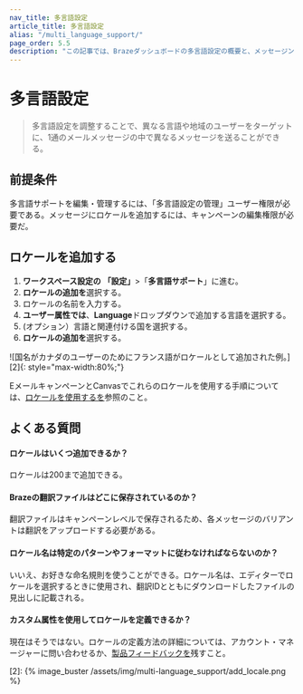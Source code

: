 ```yaml
---
nav_title: 多言語設定
article_title: 多言語設定
alias: "/multi_language_support/"
page_order: 5.5
description: "この記事では、Brazeダッシュボードの多言語設定の概要と、メッセージングでロケールを使用する方法について説明する。"
---
```


# 多言語設定

> 多言語設定を調整することで、異なる言語や地域のユーザーをターゲットに、1通のメールメッセージの中で異なるメッセージを送ることができる。

## 前提条件

多言語サポートを編集・管理するには、「多言語設定の管理」ユーザー権限が必要である。メッセージにロケールを追加するには、キャンペーンの編集権限が必要だ。

## ロケールを追加する

1. **ワークスペース設定の** **「設定」**>「**多言語サポート**」に進む。
2. **ロケールの追加を**選択する。
3. ロケールの名前を入力する。
4. **ユーザー属性では**、**Language**ドロップダウンで追加する言語を選択する。
5. (オプション）言語と関連付ける国を選択する。
6. **ロケールの追加を**選択する。 

![国名がカナダのユーザーのためにフランス語がロケールとして追加された例。][2]{: style="max-width:80%;"}

EメールキャンペーンとCanvasでこれらのロケールを使用する手順については、[ロケールを使用するを]({{site.baseurl}}/user_guide/message_building_by_channel/email/using_locales/)参照のこと。

## よくある質問

#### ロケールはいくつ追加できるか？
ロケールは200まで追加できる。

#### Brazeの翻訳ファイルはどこに保存されているのか？
翻訳ファイルはキャンペーンレベルで保存されるため、各メッセージのバリアントは翻訳をアップロードする必要がある。

#### ロケール名は特定のパターンやフォーマットに従わなければならないのか？
いいえ、お好きな命名規則を使うことができる。ロケール名は、エディターでロケールを選択するときに使用され、翻訳IDとともにダウンロードしたファイルの見出しに記載される。

#### カスタム属性を使用してロケールを定義できるか？
現在はそうではない。ロケールの定義方法の詳細については、アカウント・マネージャーに問い合わせるか、[製品フィードバックを]({{site.baseurl}}/user_guide/administrative/access_braze/portal/)残すこと。

[2]: {% image_buster /assets/img/multi-language_support/add_locale.png %}
